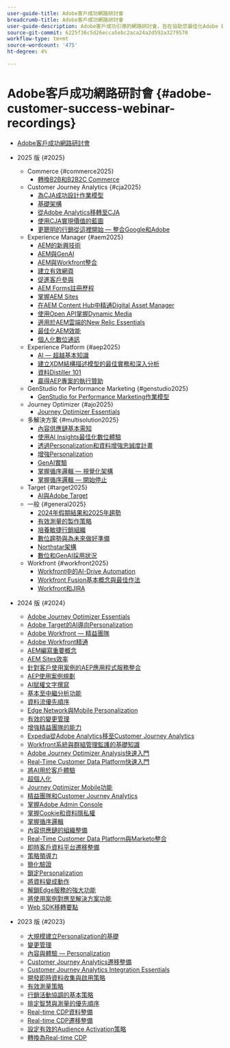 ```yaml
---
user-guide-title: Adobe客戶成功網路研討會
breadcrumb-title: Adobe客戶成功網路研討會
user-guide-description: Adobe客戶成功引導的網路研討會，旨在協助您最佳化Adobe Experience Cloud投資。 獲得有價值的深入分析，以最大化價值並提高Adobe解決方案的採用率。
source-git-commit: 6225f36c5d26ecca5ebc2aca24a2d592a3279570
workflow-type: tm+mt
source-wordcount: '475'
ht-degree: 4%

---
```



# Adobe客戶成功網路研討會 {#adobe-customer-success-webinar-recordings}

+ [Adobe客戶成功網路研討會](overview.md)
+ 2025 版 {#2025}
   + Commerce {#commerce2025}
      + [轉換B2B和B2B2C Commerce](2025/transforming-b2b-commerce.md)
   + Customer Journey Analytics {#cja2025}
      + [為CJA成功設計作業模型](2025/cja-operating-model.md)
      + [基礎架構](2025/cja-vision.md)
      + [從Adobe Analytics移轉至CJA](2025/analytics-to-cja-migration.md)
      + [使用CJA實現價值的藍圖](2025/roadmap-to-value-cja.md)
      + [更聰明的行銷從這裡開始 — 整合Google和Adobe](2025/smarter-marketing-starts-here-integrating-google-and-adobe.md)
   + Experience Manager {#aem2025}
      + [AEM的新興技術](2025/personalized-experiences-aem.md)
      + [AEM與GenAI](2025/aem-genai.md)
      + [AEM與Workfront整合](2025/aem-workfront-integration.md)
      + [建立有效網頁](2025/build-effective-web-pages.md)
      + [促進客戶參與](2025/driving-customer-engagement.md)
      + [AEM Forms註冊歷程](2025/payer-enrollment-journey.md)
      + [掌握AEM Sites](2025/mastering-aem-sites.md)
      + [在AEM Content Hub中精通Digital Asset Manager](2025/mastering-dam-aem-content-hub.md)
      + [使用Open API掌握Dynamic Media](2025/dynamic-media-open-ai.md)
      + [適用於AEM雲端的New Relic Essentials](2025/new-relic-essentials-aem-cloud.md)
      + [最佳化AEM效能](2025/optimize-aem-performance.md)
      + [個人化數位通訊](2025/personalize-digital-communications.md)
   + Experience Platform {#aep2025}
      + [AI — 超越基本知識](2025/ai-beyond-basics.md)
      + [建立XDM結構描述模型的最佳實務和深入分析](2025/model-xdm-schemas.md)
      + [資料Distiller 101](2025/data-distiller-101.md)
      + [贏得AEP專案的執行贊助](2025/exec-sponsorship-aep-projects.md)
   + GenStudio for Performance Marketing {#genstudio2025}
      + [GenStudio for Performance Marketing作業模型](2025/genstudio-for-performance-marketing-operating-model.md)
   + Journey Optimizer {#ajo2025}
      + [Journey Optimizer Essentials](2025/journey-optimizer-essentials.md)
   + 多解決方案 {#multisolution2025}
      + [內容供應鏈基本需知](2025/content-supply-chain-basics.md)
      + [使用AI Insights最佳化數位體驗](2025/accelerating-digital-experience-optimization.md)
      + [透過Personalization和資料增強忠誠度計畫](2025/enhance-loyalty-programs.md)
      + [增強Personalization](2025/enhancing-personalization.md)
      + [GenAI實驗](2025/gen-ai-experimentation.md)
      + [掌握循序邏輯 — 視覺化架構](2025/mastering-sequential-logic.md)
      + [掌握循序邏輯 — 開始停止](2025/sequential-logic-start-stop.md)
   + Target {#target2025}
      + [AI與Adobe Target](2025/ai-adobe-target.md)
   + 一般 {#general2025}
      + [2024年假期結果和2025年趨勢](2025/adobe-digital-insights.md)
      + [有效測量的製作策略](2025/impactful-insights.md)
      + [培養敏捷行銷組織](2025/agile-marketing-organization.md)
      + [數位趨勢與為未來做好準備](2025/digital-trends-preparing-future.md)
      + [Northstar架構](2025/northstar-architecture.md)
      + [數位和GenAI採用狀況](2025/state-of-digital-and-genai-adoption-webinar.md)
   + Workfront {#workfront2025}
      + [Workfront中的AI-Drive Automation](2025/unlock-efficiency-ai-drive-automation-workfront.md)
      + [Workfront Fusion基本概念與最佳作法](2025/adobe-workfront-fusion-best-practices.md)
      + [Workfront和JIRA](2025/workfront-and-jira.md)

+ 2024 版 {#2024}
   + [Adobe Journey Optimizer Essentials](2024/ajo-essentials.md)
   + [Adobe Target的AI導向Personalization](2024/ai-personalization.md)
   + [Adobe Workfront — 精益團隊](2024/workfront-lean-teams.md)
   + [Adobe Workfront精通](2024/workfront-mastery.md)
   + [AEM編寫重要概念](2024/aem-authoring-concepts.md)
   + [AEM Sites效率](2024/aem-sites-efficiencies.md)
   + [針對客戶使用案例的AEP應用程式服務整合](2024/aep-apps-services-integrations.md)
   + [AEP使用案例規劃](2024/aep-use-case-planning.md)
   + [AI賦權文字撰寫](2024/ai-copywriting.md)
   + [基本至中繼分析功能](2024/basic-to-intermediate-analysis-capabilities.md)
   + [資料流優先順序](2024/data-stream-prioritization.md)
   + [Edge Network與Mobile Personalization](2024/edge-network-mobile-personalization.md)
   + [有效的變更管理](2024/effective-change-management.md)
   + [增強精益團隊的能力](2024/empowering-lean-teams.md)
   + [Expedia從Adobe Analytics移至Customer Journey Analytics](2024/expedia-aa-to-cja.md)
   + [Workfront系統與群組管理監護的基礎知識](2024/workfront-admin-guardianship.md)
   + [Adobe Journey Optimizer Analysis快速入門](2024/getting-started-ajo-analysis.md)
   + [Real-Time Customer Data Platform快速入門](2024/getting-started-rtcdp.md)
   + [將AI用於客戶體驗](2024/ai-customer-experience.md)
   + [超個人化](2024/hyperpersonalization.md)
   + [Journey Optimizer Mobile功能](2024/journey-optimizer-mobile-capabilities.md)
   + [精益團隊和Customer Journey Analytics](2024/lean-teams-cja.md)
   + [掌握Adobe Admin Console](2024/adobe-admin-console.md)
   + [掌握Cookie和資料隱私權](2024/mastering-cookies-data-privacy.md)
   + [掌握循序邏輯](2024/sequential-logic.md)
   + [內容供應鏈的組織整備](2024/organizational-readiness-content-supply-chain.md)
   + [Real-Time Customer Data Platform與Marketo整合](2024/aep-marketo-integration.md)
   + [即時客戶資料平台遷移整備](2024/rtcdp-migration-readiness.md)
   + [策略領導力](2024/strategic-leadership.md)
   + [簡化驗證](2024/streamline-authentication.md)
   + [鎖定Personalization](2024/target-personalization.md)
   + [將資料變成動作](2024/turning-data-into-action.md)
   + [解鎖Edge服務的強大功能](2024/edge-delivery-services.md)
   + [將使用案例對應至解決方案功能](2024/use-case-mapping.md)
   + [Web SDK移轉要點](2024/web-sdk-migration.md)

+ 2023 版 {#2023}
   + [大規模建立Personalization的基礎](2023/personalization-at-scale.md)
   + [變更管理](2023/change-management.md)
   + [內容與體驗 — Personalization](2023/content-experiences-personalization.md)
   + [Customer Journey Analytics遷移整備](2023/cja-migration-readiness.md)
   + [Customer Journey Analytics Integration Essentials](2023/cja-integration-essentials.md)
   + [開發即時資料收集與啟用策略](2023/data-collection-activation-strategy.md)
   + [有效測量策略](2023/measurement-strategy.md)
   + [行銷活動協調的基本策略](2023/foundational-strategy-campaign.md)
   + [排定智慧與測量的優先順序](2023/intelligence-and-measurement.md)
   + [Real-time CDP資料整備](2023/rtcdp-migration-data-readiness.md)
   + [Real-time CDP遷移整備](2023/rtcdp-migration-readiness.md)
   + [設定有效的Audience Activation策略](2023/audience-activation.md)
   + [轉換為Real-time CDP](2023/aam-to-rtcdp.md)
